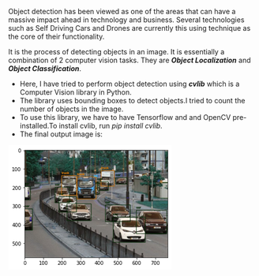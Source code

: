 Object detection has been viewed as one of the areas that can have a massive impact ahead in technology and business. Several technologies such as Self Driving Cars and Drones are currently this using technique as the core of their functionality. <br>
  
It is the process of detecting objects in an image. It is essentially a combination of 2 computer vision tasks. They are **_Object Localization_** and **_Object Classification_**. </h3>
*   Here, I have tried to perform object detection using _**cvlib**_ which is a Computer Vision library in Python. <br>
* The library uses bounding boxes to detect objects.I tried to count the number of objects in the image. <br>
* To use this library, we have to have Tensorflow and and OpenCV pre-installed.To install cvlib, run _pip install cvlib_. <br>
* The final output image is:

![](object_detection.png?align=center)
